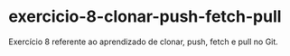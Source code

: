 # exercicio-8-clonar-push-fetch-pull
Exercício 8 referente ao aprendizado de clonar, push, fetch e pull no Git.
